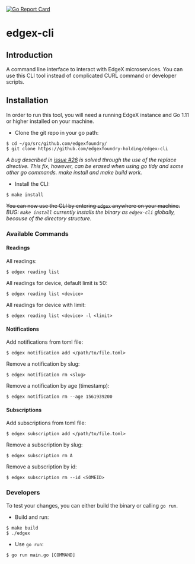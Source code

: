 [![Go Report Card](https://goreportcard.com/badge/edgexfoundry-holding/edgex-cli)](https://goreportcard.com/report/edgexfoundry-holding/edgex-cli)

# edgex-cli

## Introduction

A command line interface to interact with EdgeX microservices. You can use this CLI tool instead of complicated CURL command or developer scripts.

## Installation

In order to run this tool, you will need a running EdgeX instance and Go 1.11 or higher installed on your machine.

* Clone the git repo in your go path:

```
$ cd ~/go/src/github.com/edgexfoundry/
$ git clone https://github.com/edgexfoundry-holding/edgex-cli
```

*A bug described in [issue #26](https://github.com/edgexfoundry-holding/edgex-cli/issues/26) is solved through the use of the replace directive. This fix, however, can be erased when using go tidy and some other go commands. make install and make build work.*

* Install the CLI:

```
$ make install
```

~~You can now use the CLI by entering `edgex` anywhere on your machine.~~ *BUG: `make install` currently installs the binary as `edgex-cli` globally, because of the directory structure.*

### Available Commands

#### Readings

All readings:

```
$ edgex reading list
```

All readings for device, default limit is 50:

```
$ edgex reading list <device>
```

All readings for device with limit:

```
$ edgex reading list <device> -l <limit>
```

#### Notifications

Add notifications from toml file:

```
$ edgex notification add </path/to/file.toml>
```

Remove a notification by slug:

```
$ edgex notification rm <slug>
```

Remove a notification by age (timestamp):

```
$ edgex notification rm --age 1561939200
```

#### Subscriptions

Add subscriptions from toml file:

```
$ edgex subscription add </path/to/file.toml>
```

Remove a subscription by slug:

```
$ edgex subscription rm A
```

Remove a subscription by id:

```
$ edgex subscription rm --id <SOMEID>
```

### Developers

To test your changes, you can either build the binary or calling `go run`.

* Build and run:

```
$ make build
$ ./edgex
```

* Use `go run`:

```
$ go run main.go [COMMAND]
```
